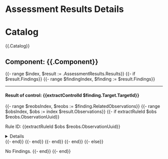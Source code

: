 # Assessment Results Details

# Catalog
{{.Catalog}}

## Component: {{.Component}}
{{- range $index, $result := .AssessmentResults.Results}}
{{- if $result.Findings}}
{{- range $findingIndex, $finding := $result.Findings}}

-------------------------------------------------------

#### Result of control: {{extractControlId $finding.Target.TargetId}}
{{- range $reobsIndex, $reobs := $finding.RelatedObservations}}
{{- range $obsIndex, $obs := index $result.Observations}} 
{{- if extractRuleId $obs $reobs.ObservationUuid}}

Rule ID: {{extractRuleId $obs $reobs.ObservationUuid}}
<details><summary>Details</summary>
{{- range $subjsIndex, $subj := $obs.Subjects}}


  - Subject UUID: {{$subj.SubjectUuid}}
  - Title: {{$subj.Title}}
{{- range $propIndex, $prop := $subj.Props }}
{{- if eq $prop.Name "result"}}

    - Result: {{$prop.Value}}
{{- end}}
{{- if eq $prop.Name "reason"}}

    - Reason:
      ```
      {{ newline_with_indent $prop.Value 6}}
      ```
{{- end}}
{{- end}}
{{- end}}
</details>
{{- end}}
{{- end}}
{{- end}}
{{- end}}
{{- else}}

No Findings.
{{- end}}
{{- end}}
